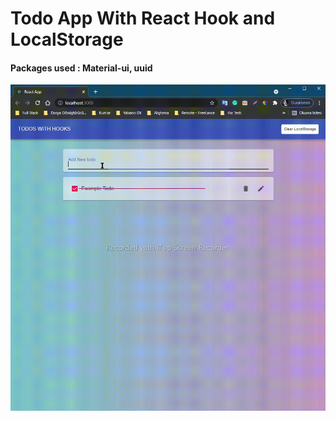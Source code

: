 # Todo App With React Hook and LocalStorage

#### Packages used : Material-ui, uuid

![](_images/kayit.gif)

